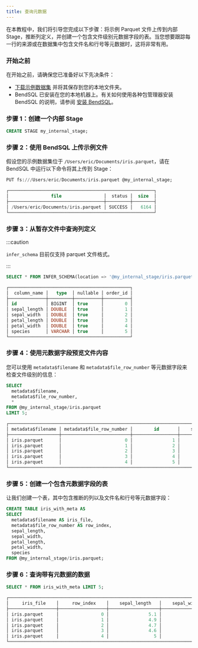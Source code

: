 ```yaml
---
title: 查询元数据
---
```


在本教程中，我们将引导您完成以下步骤：将示例 Parquet 文件上传到内部 Stage，推断列定义，并创建一个包含文件级别元数据字段的表。当您想要跟踪每一行的来源或在数据集中包含文件名和行号等元数据时，这将非常有用。

### 开始之前

在开始之前，请确保您已准备好以下先决条件：

- [下载示例数据集](https://datasets.databend.com/iris.parquet) 并将其保存到您的本地文件夹。
- BendSQL 已安装在您的本地机器上。有关如何使用各种包管理器安装 BendSQL 的说明，请参阅 [安装 BendSQL](/guides/sql-clients/bendsql/#installing-bendsql)。

### 步骤 1：创建一个内部 Stage

```sql
CREATE STAGE my_internal_stage;
```

### 步骤 2：使用 BendSQL 上传示例文件

假设您的示例数据集位于 `/Users/eric/Documents/iris.parquet`，请在 BendSQL 中运行以下命令将其上传到 Stage：

```sql
PUT fs:///Users/eric/Documents/iris.parquet @my_internal_stage;
```

```sql
┌───────────────────────────────────────────────────────┐
│                file                │  status │  size  │
├────────────────────────────────────┼─────────┼────────┤
│ /Users/eric/Documents/iris.parquet │ SUCCESS │   6164 │
└───────────────────────────────────────────────────────┘
```

### 步骤 3：从暂存文件中查询列定义
:::caution

`infer_schema` 目前仅支持 parquet 文件格式。

:::

```sql
SELECT * FROM INFER_SCHEMA(location => '@my_internal_stage/iris.parquet');
```

```sql
┌──────────────────────────────────────────────┐
│  column_name │   type  │ nullable │ order_id │
├──────────────┼─────────┼──────────┼──────────┤
│ id           │ BIGINT  │ true     │        0 │
│ sepal_length │ DOUBLE  │ true     │        1 │
│ sepal_width  │ DOUBLE  │ true     │        2 │
│ petal_length │ DOUBLE  │ true     │        3 │
│ petal_width  │ DOUBLE  │ true     │        4 │
│ species      │ VARCHAR │ true     │        5 │
└──────────────────────────────────────────────┘
```

### 步骤 4：使用元数据字段预览文件内容

您可以使用 `metadata$filename` 和 `metadata$file_row_number` 等元数据字段来检查文件级别的信息：

```sql
SELECT
  metadata$filename,
  metadata$file_row_number,
  *
FROM @my_internal_stage/iris.parquet
LIMIT 5;
```

```sql
┌──────────────────────────────────────────────────────────────────────────────────────────────────────────────────────────────────────────────────────────────────────────────────────────────────────────────────┐
│ metadata$filename │ metadata$file_row_number │        id       │    sepal_length   │    sepal_width    │    petal_length   │    petal_width    │      species     │ metadata$filename │ metadata$file_row_number │
├───────────────────┼──────────────────────────┼─────────────────┼───────────────────┼───────────────────┼───────────────────┼───────────────────┼──────────────────┼───────────────────┼──────────────────────────┤
│ iris.parquet      │                        0 │               1 │               5.1 │               3.5 │               1.4 │               0.2 │ setosa           │ iris.parquet      │                        0 │
│ iris.parquet      │                        1 │               2 │               4.9 │                 3 │               1.4 │               0.2 │ setosa           │ iris.parquet      │                        1 │
│ iris.parquet      │                        2 │               3 │               4.7 │               3.2 │               1.3 │               0.2 │ setosa           │ iris.parquet      │                        2 │
│ iris.parquet      │                        3 │               4 │               4.6 │               3.1 │               1.5 │               0.2 │ setosa           │ iris.parquet      │                        3 │
│ iris.parquet      │                        4 │               5 │                 5 │               3.6 │               1.4 │               0.2 │ setosa           │ iris.parquet      │                        4 │
└──────────────────────────────────────────────────────────────────────────────────────────────────────────────────────────────────────────────────────────────────────────────────────────────────────────────────┘
```

### 步骤 5：创建一个包含元数据字段的表

让我们创建一个表，其中包含推断的列以及文件名和行号等元数据字段：

```sql
CREATE TABLE iris_with_meta AS
SELECT
  metadata$filename AS iris_file,
  metadata$file_row_number AS row_index,
  sepal_length,
  sepal_width,
  petal_length,
  petal_width,
  species
FROM @my_internal_stage/iris.parquet;
```

### 步骤 6：查询带有元数据的数据

```sql
SELECT * FROM iris_with_meta LIMIT 5;
```

```sql
┌────────────────────────────────────────────────────────────────────────────────────────────────────────────────────────────────────────┐
│     iris_file    │     row_index    │    sepal_length   │    sepal_width    │    petal_length   │    petal_width    │      species     │
├──────────────────┼──────────────────┼───────────────────┼───────────────────┼───────────────────┼───────────────────┼──────────────────┤
│ iris.parquet     │                0 │               5.1 │               3.5 │               1.4 │               0.2 │ setosa           │
│ iris.parquet     │                1 │               4.9 │                 3 │               1.4 │               0.2 │ setosa           │
│ iris.parquet     │                2 │               4.7 │               3.2 │               1.3 │               0.2 │ setosa           │
│ iris.parquet     │                3 │               4.6 │               3.1 │               1.5 │               0.2 │ setosa           │
│ iris.parquet     │                4 │                 5 │               3.6 │               1.4 │               0.2 │ setosa           │
└────────────────────────────────────────────────────────────────────────────────────────────────────────────────────────────────────────┘
```